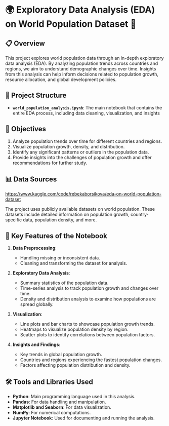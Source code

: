 # 🌍 Exploratory Data Analysis (EDA) on World Population Dataset 👫

## 📋 Overview

This project explores world population data through an in-depth exploratory data analysis (EDA). By analyzing population trends across countries and regions, we aim to understand demographic changes over time. Insights from this analysis can help inform decisions related to population growth, resource allocation, and global development policies.

## 📂 Project Structure

- **`world_population_analysis.ipynb`**: The main notebook that contains the entire EDA process, including data cleaning, visualization, and insights

## 🎯 Objectives

1. Analyze population trends over time for different countries and regions.
2. Visualize population growth, density, and distribution.
3. Identify any significant patterns or outliers in the population data.
4. Provide insights into the challenges of population growth and offer recommendations for further study.

## 📊 Data Sources

https://www.kaggle.com/code/rebekaborsikova/eda-on-world-population-dataset

The project uses publicly available datasets on world population. These datasets include detailed information on population growth, country-specific data, population density, and more.

## 🔑 Key Features of the Notebook

1. **Data Preprocessing**: 
   - Handling missing or inconsistent data.
   - Cleaning and transforming the dataset for analysis.
  
2. **Exploratory Data Analysis**: 
   - Summary statistics of the population data.
   - Time-series analysis to track population growth and changes over time.
   - Density and distribution analysis to examine how populations are spread globally.
  
3. **Visualization**: 
   - Line plots and bar charts to showcase population growth trends.
   - Heatmaps to visualize population density by region.
   - Scatter plots to identify correlations between population factors.
  
4. **Insights and Findings**: 
   - Key trends in global population growth.
   - Countries and regions experiencing the fastest population changes.
   - Factors affecting population distribution and density.

## 🛠 Tools and Libraries Used

- **Python**: Main programming language used in this analysis.
- **Pandas**: For data handling and manipulation.
- **Matplotlib and Seaborn**: For data visualization.
- **NumPy**: For numerical computations.
- **Jupyter Notebook**: Used for documenting and running the analysis.
  
